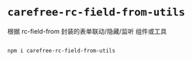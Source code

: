 # `carefree-rc-field-from-utils`

根据 rc-field-from 封装的表单联动/隐藏/监听 组件或工具

```bash

npm i carefree-rc-field-from-utils

```
